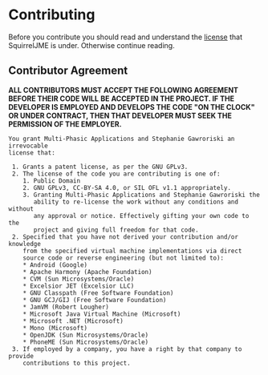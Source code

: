 # Contributing

Before you contribute you should read and understand the [license](license.mkd)
that SquirrelJME is under. Otherwise continue reading.

## Contributor Agreement

**ALL CONTRIBUTORS MUST ACCEPT THE FOLLOWING AGREEMENT BEFORE THEIR CODE WILL**
**BE ACCEPTED IN THE PROJECT. IF THE DEVELOPER IS EMPLOYED AND DEVELOPS THE**
**CODE "ON THE CLOCK" OR UNDER CONTRACT, THEN THAT DEVELOPER MUST SEEK THE**
**PERMISSION OF THE EMPLOYER.**

	You grant Multi-Phasic Applications and Stephanie Gawroriski an irrevocable
	license that:
	
	 1. Grants a patent license, as per the GNU GPLv3.
	 2. The license of the code you are contributing is one of:
	    1. Public Domain
	    2. GNU GPLv3, CC-BY-SA 4.0, or SIL OFL v1.1 appropriately.
	    3. Granting Multi-Phasic Applications and Stephanie Gawroriski the
	       ability to re-license the work without any conditions and without
	       any approval or notice. Effectively gifting your own code to the
	       project and giving full freedom for that code.
	 2. Specified that you have not derived your contribution and/or knowledge
	    from the specified virtual machine implementations via direct
	    source code or reverse engineering (but not limited to):
	    * Android (Google)
	    * Apache Harmony (Apache Foundation)
	    * CVM (Sun Microsystems/Oracle)
	    * Excelsior JET (Excelsior LLC)
	    * GNU Classpath (Free Software Foundation)
	    * GNU GCJ/GIJ (Free Software Foundation)
	    * JamVM (Robert Lougher)
	    * Microsoft Java Virtual Machine (Microsoft)
	    * Microsoft .NET (Microsoft)
	    * Mono (Microsoft)
	    * OpenJDK (Sun Microsystems/Oracle)
	    * PhoneME (Sun Microsystems/Oracle)
	 3. If employed by a company, you have a right by that company to provide
	    contributions to this project.

